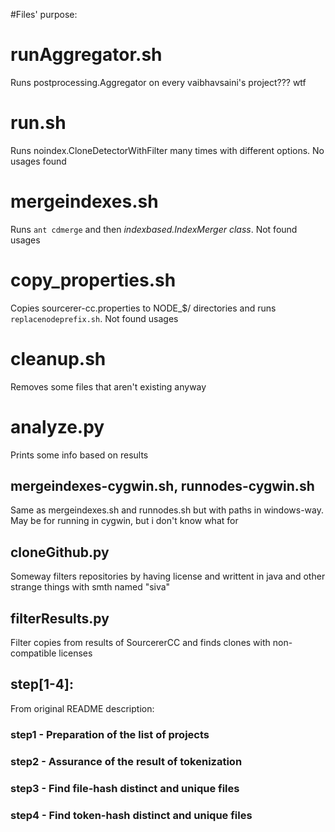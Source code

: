 #Files' purpose:

# runAggregator.sh

Runs postprocessing.Aggregator on every vaibhavsaini's project??? wtf

# run.sh

Runs noindex.CloneDetectorWithFilter many times with different options. No usages found

# mergeindexes.sh

Runs `ant cdmerge` and then *indexbased.IndexMerger class*. Not found usages

# copy\_properties.sh

Copies sourcerer-cc.properties to NODE\_$/ directories and runs `replacenodeprefix.sh`. Not found usages

# cleanup.sh

Removes some files that aren't existing anyway

# analyze.py

Prints some info based on results

## mergeindexes-cygwin.sh, runnodes-cygwin.sh

Same as mergeindexes.sh and runnodes.sh but with paths in windows-way. May be for running in cygwin, but i don't know what for

## cloneGithub.py

Someway filters repositories by having license and writtent in java and other strange things with smth named "siva"

## filterResults.py

Filter copies from results of SourcererCC and finds clones with non-compatible licenses

## step[1-4]:

From original README description:

### step1 - Preparation of the list of projects
### step2 - Assurance of the result of tokenization
### step3 - Find file-hash distinct and unique files
### step4 - Find token-hash distinct and unique files
